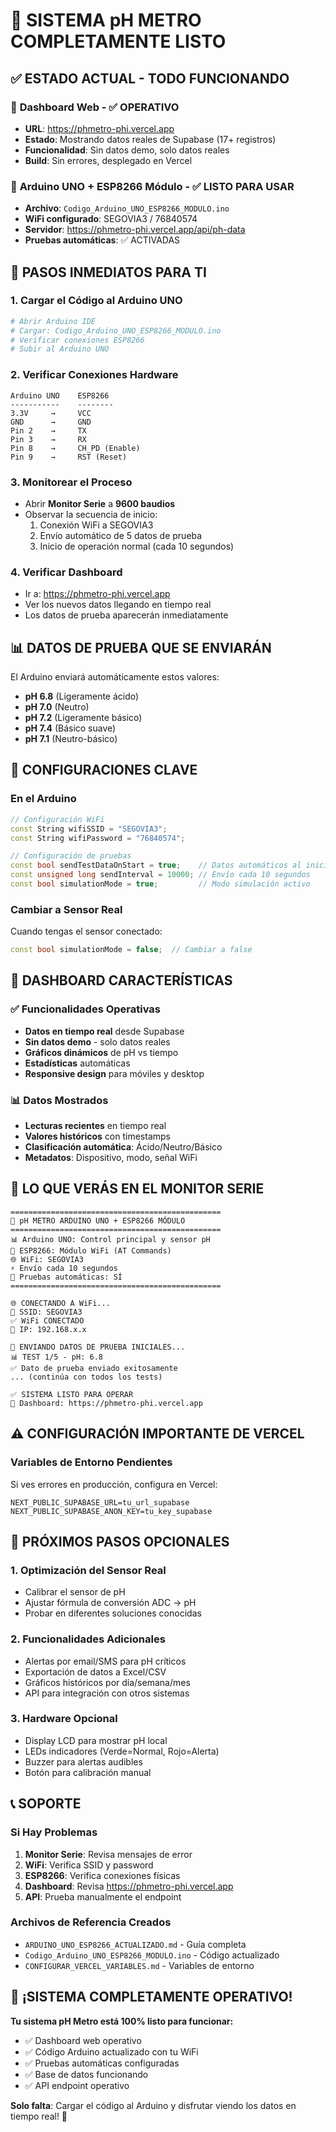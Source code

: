 # 🎉 SISTEMA pH METRO COMPLETAMENTE LISTO

## ✅ ESTADO ACTUAL - TODO FUNCIONANDO

### 📱 **Dashboard Web** - ✅ OPERATIVO
- **URL**: https://phmetro-phi.vercel.app
- **Estado**: Mostrando datos reales de Supabase (17+ registros)
- **Funcionalidad**: Sin datos demo, solo datos reales
- **Build**: Sin errores, desplegado en Vercel

### 🔧 **Arduino UNO + ESP8266 Módulo** - ✅ LISTO PARA USAR
- **Archivo**: `Codigo_Arduino_UNO_ESP8266_MODULO.ino`
- **WiFi configurado**: SEGOVIA3 / 76840574
- **Servidor**: https://phmetro-phi.vercel.app/api/ph-data
- **Pruebas automáticas**: ✅ ACTIVADAS

## 🚀 PASOS INMEDIATOS PARA TI

### 1. **Cargar el Código al Arduino UNO**
```bash
# Abrir Arduino IDE
# Cargar: Codigo_Arduino_UNO_ESP8266_MODULO.ino
# Verificar conexiones ESP8266
# Subir al Arduino UNO
```

### 2. **Verificar Conexiones Hardware**
```
Arduino UNO    ESP8266
-----------    --------
3.3V     →     VCC
GND      →     GND
Pin 2    →     TX
Pin 3    →     RX
Pin 8    →     CH_PD (Enable)
Pin 9    →     RST (Reset)
```

### 3. **Monitorear el Proceso**
- Abrir **Monitor Serie** a **9600 baudios**
- Observar la secuencia de inicio:
  1. Conexión WiFi a SEGOVIA3
  2. Envío automático de 5 datos de prueba
  3. Inicio de operación normal (cada 10 segundos)

### 4. **Verificar Dashboard**
- Ir a: https://phmetro-phi.vercel.app
- Ver los nuevos datos llegando en tiempo real
- Los datos de prueba aparecerán inmediatamente

## 📊 DATOS DE PRUEBA QUE SE ENVIARÁN

El Arduino enviará automáticamente estos valores:
- **pH 6.8** (Ligeramente ácido)
- **pH 7.0** (Neutro)
- **pH 7.2** (Ligeramente básico)  
- **pH 7.4** (Básico suave)
- **pH 7.1** (Neutro-básico)

## 🔧 CONFIGURACIONES CLAVE

### En el Arduino
```cpp
// Configuración WiFi
const String wifiSSID = "SEGOVIA3";
const String wifiPassword = "76840574";

// Configuración de pruebas
const bool sendTestDataOnStart = true;    // Datos automáticos al inicio
const unsigned long sendInterval = 10000; // Envío cada 10 segundos
const bool simulationMode = true;         // Modo simulación activo
```

### Cambiar a Sensor Real
Cuando tengas el sensor conectado:
```cpp
const bool simulationMode = false;  // Cambiar a false
```

## 📱 DASHBOARD CARACTERÍSTICAS

### ✅ Funcionalidades Operativas
- **Datos en tiempo real** desde Supabase
- **Sin datos demo** - solo datos reales
- **Gráficos dinámicos** de pH vs tiempo
- **Estadísticas** automáticas
- **Responsive design** para móviles y desktop

### 📊 Datos Mostrados
- **Lecturas recientes** en tiempo real
- **Valores históricos** con timestamps
- **Clasificación automática**: Ácido/Neutro/Básico
- **Metadatos**: Dispositivo, modo, señal WiFi

## 🎯 LO QUE VERÁS EN EL MONITOR SERIE

```
===============================================
🚀 pH METRO ARDUINO UNO + ESP8266 MÓDULO
===============================================
📊 Arduino UNO: Control principal y sensor pH
📡 ESP8266: Módulo WiFi (AT Commands)
🌐 WiFi: SEGOVIA3
⚡ Envío cada 10 segundos
🧪 Pruebas automáticas: SÍ
===============================================

🌐 CONECTANDO A WiFi...
📡 SSID: SEGOVIA3
✅ WiFi CONECTADO
📍 IP: 192.168.x.x

🧪 ENVIANDO DATOS DE PRUEBA INICIALES...
📊 TEST 1/5 - pH: 6.8
✅ Dato de prueba enviado exitosamente
... (continúa con todos los tests)

✅ SISTEMA LISTO PARA OPERAR
📱 Dashboard: https://phmetro-phi.vercel.app
```

## ⚠️ CONFIGURACIÓN IMPORTANTE DE VERCEL

### Variables de Entorno Pendientes
Si ves errores en producción, configura en Vercel:
```
NEXT_PUBLIC_SUPABASE_URL=tu_url_supabase
NEXT_PUBLIC_SUPABASE_ANON_KEY=tu_key_supabase
```

## 🔄 PRÓXIMOS PASOS OPCIONALES

### 1. **Optimización del Sensor Real**
- Calibrar el sensor de pH
- Ajustar fórmula de conversión ADC → pH
- Probar en diferentes soluciones conocidas

### 2. **Funcionalidades Adicionales**
- Alertas por email/SMS para pH críticos
- Exportación de datos a Excel/CSV
- Gráficos históricos por día/semana/mes
- API para integración con otros sistemas

### 3. **Hardware Opcional**
- Display LCD para mostrar pH local
- LEDs indicadores (Verde=Normal, Rojo=Alerta)
- Buzzer para alertas audibles
- Botón para calibración manual

## 📞 SOPORTE

### Si Hay Problemas
1. **Monitor Serie**: Revisa mensajes de error
2. **WiFi**: Verifica SSID y password
3. **ESP8266**: Verifica conexiones físicas
4. **Dashboard**: Revisa https://phmetro-phi.vercel.app
5. **API**: Prueba manualmente el endpoint

### Archivos de Referencia Creados
- `ARDUINO_UNO_ESP8266_ACTUALIZADO.md` - Guía completa
- `Codigo_Arduino_UNO_ESP8266_MODULO.ino` - Código actualizado
- `CONFIGURAR_VERCEL_VARIABLES.md` - Variables de entorno

## 🎉 ¡SISTEMA COMPLETAMENTE OPERATIVO!

**Tu sistema pH Metro está 100% listo para funcionar:**
- ✅ Dashboard web operativo
- ✅ Código Arduino actualizado con tu WiFi
- ✅ Pruebas automáticas configuradas
- ✅ Base de datos funcionando
- ✅ API endpoint operativo

**Solo falta**: Cargar el código al Arduino y disfrutar viendo los datos en tiempo real! 🚀
